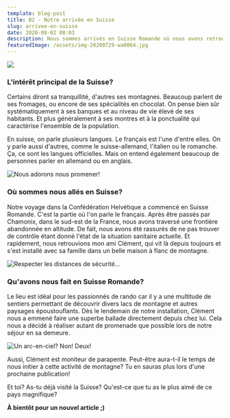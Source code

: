 ```yaml
---
template: blog-post
title: B2 - Notre arrivée en Suisse
slug: arrivee-en-suisse
date: 2020-08-02 08:03
description: Nous sommes arrivés en Suisse Romande où nous avons retrouvé mon ami Clément.
featuredImage: /assets/img-20200729-wa0064.jpg
---
```

![](/assets/img-20200729-wa0058.jpg)

### L'intérêt principal de la Suisse?

Certains diront sa tranquillité, d'autres ses montagnes. Beaucoup parlent de ses fromages, ou encore de ses spécialités en chocolat. On pense bien sûr systématiquement à ses banques et au niveau de vie élevé de ses habitants. Et plus généralement à ses montres et à la ponctualité qui caractérise l'ensemble de la population.

En suisse, on parle plusieurs langues. Le français est l'une d'entre elles. On y parle aussi d'autres, comme le suisse-allemand, l'italien ou le romanche. Ça, ce sont les langues officielles. Mais on entend également beaucoup de personnes parler en allemand ou en anglais.

![](/assets/img-20200729-wa0026.jpg "Nous adorons nous promener!")

### Où sommes nous allés en Suisse?

Notre voyage dans la Confédération Helvétique a commencé en Suisse Romande. C'est la partie où l'on parle le français. Après être passés par Chamonix, dans le sud-est de la France, nous avons traversé une frontière abandonnée en altitude. De fait, nous avons été rassurés de ne pas trouver de contrôle étant donné l'état de la situation sanitaire actuelle. Et rapidement, nous retrouvions mon ami Clément, qui vit là depuis toujours et s'est installé avec sa famille dans un belle maison à flanc de montagne.

![](/assets/img-20200729-wa0029.jpg "Respecter les distances de sécurité...")

### Qu'avons nous fait en Suisse Romande?

Le lieu est idéal pour les passionnés de rando car il y a une multitude de sentiers permettant de découvrir divers lacs de montagne et autres paysages époustouflants. Dès le lendemain de notre installation, Clément nous a emmené faire une superbe ballade directement depuis chez lui. Cela nous a décidé à réaliser autant de promenade que possible lors de notre séjour en sa demeure.

![](/assets/img-20200729-wa0030.jpg "Un arc-en-ciel? Non! Deux!")

Aussi, Clément est moniteur de parapente. Peut-être aura-t-il le temps de nous initier à cette activité de montagne? Tu en sauras plus lors d'une prochaine publication!

Et toi? As-tu déjà visité la Suisse? Qu'est-ce que tu as le plus aimé de ce pays magnifique?

**À bientôt pour un nouvel article ;)**